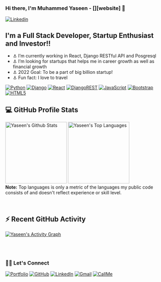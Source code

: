 ### Hi there, I'm Muhammed Yaseen - [][website] 👋 

[![Linkedin](https://img.shields.io/badge/Linkedin-brightgreen)](https://www.linkedin.com/in/muhammedya/)

## I'm a Full Stack Developer, Startup Enthusiast and Investor!!

- ⚓ I’m currently working in React, Django RESTful API and Posgresql
- ⚓ I’m looking for startups that helps me in career growth as well as financial growth
- ⚓ 2022 Goal: To be a part of big billion startup!
- ⚓ Fun fact: I love to travel



<!---
muhammedya/muhammedya is a ✨ special ✨ repository because its `README.md` (this file) appears on your GitHub profile.
You can click the Preview link to take a look at your changes.
--->




[![Python](https://img.shields.io/badge/python-3670A0?style=for-the-badge&logo=python&logoColor=ffdd54)](https://www.linkedin.com/in/muhammedya/)
[![Django](https://img.shields.io/badge/django-%23092E20.svg?style=for-the-badge&logo=django&logoColor=white)](https://www.linkedin.com/in/muhammedya/)
[![React](https://img.shields.io/badge/react-%2320232a.svg?style=for-the-badge&logo=react&logoColor=%2361DAFB)](https://www.linkedin.com/in/muhammedya/)
[![DjangoREST](https://img.shields.io/badge/DJANGO-REST-ff1709?style=for-the-badge&logo=django&logoColor=white&color=ff1709&labelColor=gray)](https://www.linkedin.com/in/muhammedya/)
[![JavaScript](https://img.shields.io/badge/javascript-%23323330.svg?style=for-the-badge&logo=javascript&logoColor=%23F7DF1E)](https://www.linkedin.com/in/muhammedya/)
[![Bootstrap](https://img.shields.io/badge/bootstrap-%23563D7C.svg?style=for-the-badge&logo=bootstrap&logoColor=white)](https://www.linkedin.com/in/muhammedya/)
[![HTML5](https://img.shields.io/badge/html5-%23E34F26.svg?style=for-the-badge&logo=html5&logoColor=white)](https://www.linkedin.com/in/muhammedya/)

## 💻 GitHub Profile Stats
 <p> 
    <a href="https://github.com/muhammedya/github-readme-stats"><img alt="Yaseen's Github Stats" src="https://github-readme-stats.vercel.app/api?username=muhammedya&show_icons=true&count_private=true&theme=react&hide_border=true&bg_color=1F222E&title_color=F85D7F&icon_color=F8D866" height="192px"/></a>
  <a href="https://github.com/muhammedya/github-readme-stats"><img alt="Yaseen's Top Languages" src="https://github-readme-stats.vercel.app/api/top-langs/?username=muhammedya&langs_count=8&layout=compact&theme=react&hide_border=true&bg_color=1F222E&title_color=F85D7F&icon_color=F8D866" height="192px"/></a>
  <br/>
  <b>Note:</b> Top languages is only a metric of the languages my public code consists of and doesn't reflect experience or skill level.
</p>
<br/>

## ⚡ Recent GitHub Activity
<p>
 <a href="https://github.com/muhammedya/github-readme-activity-graph"><img alt="Yaseen's Activity Graph" src="https://activity-graph.herokuapp.com/graph?username=muhammedya&custom_title=muhammedya's%20Contribution%20Graph&bg_color=1F222E&color=F8D866&line=F85D7F&point=FFFFFF&hide_border=true" /></a>
 <br/>
</p>
<br/>
<br/>

### 🙋‍♀️ Let's Connect
<p align="left">
	<a href="http://muhammedyaseen.pythonanywhere.com/" target="_blank"><img src="https://img.icons8.com/bubbles/50/000000/web.png" alt="Portfolio"/></a>
	<a href="https://github.com/muhammedya/" target="_blank"><img src="https://img.icons8.com/bubbles/50/000000/github.png" alt="GitHub"/></a>
	<a href="https://www.linkedin.com/in/muhammedya/" target="_blank"><img src="https://img.icons8.com/bubbles/50/000000/linkedin.png" alt="LinkedIn"/></a>
	<a href="mailto:muhammedyaseen77@gmail.com" target="_blank"><img src="https://img.icons8.com/bubbles/50/000000/gmail.png" alt="Gmail"/></a>
	<a href="tel:9895346046" target="_blank"><img src="https://img.icons8.com/bubbles/50/000000/teacher-phone-call.png" alt="CallMe"/></a>
</p>

